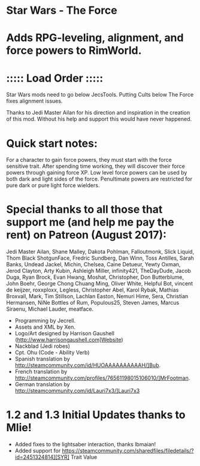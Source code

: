 # Star Wars - The Force

# Adds RPG-leveling, alignment, and force powers to RimWorld.


# ::::: Load Order :::::
Star Wars mods need to go below JecsTools. 
Putting Cults below The Force fixes alignment issues.

Thanks to Jedi Master Ailan for his direction and inspiration in the creation of this mod. Without his help and support this would have never happened.

# Quick start notes:

For a character to gain force powers, they must start with the force sensitive trait. After spending time working, they will discover their force powers through gaining force XP. Low level force powers can be used by both dark and light sides of the force. Penultimate powers are restricted for pure dark or pure light force wielders.
	
# Special thanks to all those that support me (and help me pay the rent) on Patreon (August 2017):

Jedi Master Ailan, Shane Malley, Dakota Pohlman, Falloutmonk, Slick Liquid, Thom Black ShotgunFace, Fredric Sundberg, Dan Winn, Toss Antilles, Sarah Banks, Undead Jackel, Michin, Chelsea, Caine Detueur, Yewty Oxman, Jerod Clayton, Arty Kubin, Ashleigh Miller, infinity421, TheDayDude, Jacob Duga, Ryan Brock, Evan Hwang, Moshat, Christopher, Don Butterblume, John Boehr, George Chong Chuang Ming, Oliver White, Helpful Bot, vincent de keijzer, roxxploxx, Legless, Christopher Abel, Karol Rybak, Mathias Broxvall, Mark, Tim Stillson, Lachlan Easton, Nemuri Hime, Sera, Christian Hermansen, NiNe Bottles of Rum, Populous25, Steven James, Marcus Siraenu, Michael Lauder, meatface.



- Programming by Jecrell.
- Assets and XML by Xen.
- Logo/Art designed by Harrison Gaushell (http://www.harrisongaushell.com]Website)
- Nackblad (Jedi robes)
- Cpt. Ohu (Code - Ability Verb)
- Spanish translation by http://steamcommunity.com/id/HUOAAAAAAAAAAH/]Bub.
- French translation by http://steamcommunity.com/profiles/76561198015106010/]MrFootman.
- German translation by http://steamcommunity.com/id/Lauri7x3/]Lauri7x3



# 1.2 and 1.3 Initial Updates thanks to Mlie!
- Added fixes to the lightsaber interaction, thanks lbmaian!
- Added support for https://steamcommunity.com/sharedfiles/filedetails/?id=2451324814][SYR] Trait Value



